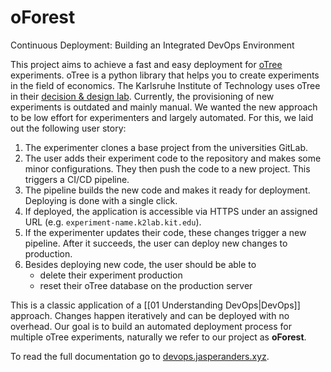 # oForest
Continuous Deployment: Building an Integrated DevOps Environment

This project aims to achieve a fast and easy deployment for [oTree](https://www.otree.org/) experiments. oTree is a python library that helps you to create experiments in the field of economics. The Karlsruhe Institute of Technology uses oTree in their [decision & design lab](https://www.kd2lab.kit.edu/english/index.php). Currently, the provisioning of new experiments is outdated and mainly manual. We wanted the new approach to be low effort for experimenters and largely automated. For this, we laid out the following user story:

1. The experimenter clones a base project from the universities GitLab.
2. The user adds their experiment code to the repository and makes some minor configurations. They then push the code to a new project. This triggers a CI/CD pipeline.
3. The pipeline builds the new code and makes it ready for deployment. Deploying is done with a single click.
4. If deployed, the application is accessible via HTTPS under an assigned URL (e.g. `experiment-name.k2lab.kit.edu`).
5. If the experimenter updates their code, these changes trigger a new pipeline. After it succeeds, the user can deploy new changes to production.
7. Besides deploying new code, the user should be able to
	- delete their experiment production
	- reset their oTree database on the production server

This is a classic application of a [[01 Understanding DevOps|DevOps]] approach. Changes happen iteratively and can be deployed with no overhead. Our goal is to build an automated deployment process for multiple oTree experiments, naturally we refer to our project as **oForest**.

To read the full documentation go to [devops.jasperanders.xyz](https://devops.jasperanders.xyz).